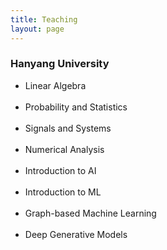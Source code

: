 ```yaml
---
title: Teaching
layout: page
---
```


<h3>Hanyang University</h3>
<ul>
<li>Linear Algebra</li><br>
<li>Probability and Statistics</li><br>
<li>Signals and Systems</li><br>
<li>Numerical Analysis</li><br>
<li>Introduction to AI</li><br>
<li>Introduction to ML</li><br>
<li>Graph-based Machine Learning</li><br>
<li>Deep Generative Models</li>
</ul>
